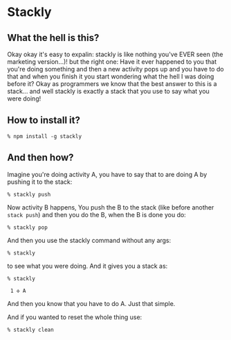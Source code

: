 # Stackly
## What the hell is this?
Okay okay it's easy to expalin: stackly is like nothing you've EVER seen (the marketing version...)! but the right one: Have it ever happened to you that you're doing something and then a new activity pops up and you have to do that and when you finish it you start wondering what the hell I was doing before it? Okay as programmers we know that the best answer to this is a stack... and well stackly is exactly a stack that you use to say what you were doing!

## How to install it?
```
% npm install -g stackly
```

## And then how?
Imagine you're doing activity A, you have to say that to are doing A by pushing it to the stack:
```
% stackly push
```
Now activity B happens, You push the B to the stack (like before another `stack push`) and then you do the B, when the B is done you do:
```
% stackly pop
```
And then you use the stackly command without any args:
```
% stackly
```
to see what you were doing. And it gives you a stack as:
```
% stackly

 1 ✣ A

```
And then you know that you have to do A.
Just that simple.

And if you wanted to reset the whole thing use:
```
% stackly clean
```

